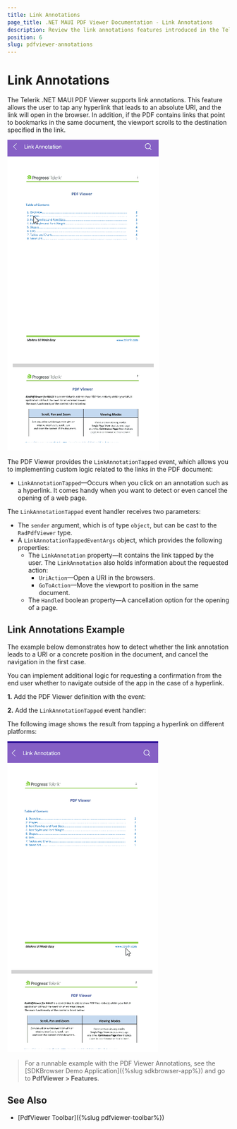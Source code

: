 ```yaml
---
title: Link Annotations
page_title: .NET MAUI PDF Viewer Documentation - Link Annotations
description: Review the link annotations features introduced in the Telerik .NET MAUI PDF Viewer control.
position: 6
slug: pdfviewer-annotations
---
```


# Link Annotations

The Telerik .NET MAUI PDF Viewer supports link annotations. This feature allows the user to tap any hyperlink that leads to an absolute URI, and the link will open in the browser. In addition, if the PDF contains links that point to bookmarks in the same document, the viewport scrolls to the destination specified in the link.

![.NET MAUI PDF Viewer Link Annotation](images/pdfviewer-link-annotations.gif)

The PDF Viewer provides the `LinkAnnotationTapped` event, which allows you to implementing custom logic related to the links in the PDF document:

* `LinkAnnotationTapped`&mdash;Occurs when you click on an annotation such as a hyperlink. It comes handy when you want to detect or even cancel the opening of a web page. 

The `LinkAnnotationTapped` event handler receives two parameters:
* The `sender` argument, which is of type `object`, but can be cast to the `RadPdfViewer` type.
* A `LinkAnnotationTappedEventArgs` object, which provides the following properties:
	* The `LinkAnnotation` property&mdash;It contains the link tapped by the user. The `LinkAnnotation` also holds information about the requested action:
		* `UriAction`&mdash;Open a URI in the browsers. 
		* `GoToAction`&mdash;Move the viewport to position in the same document.
	* The `Handled` boolean property&mdash;A cancellation option for the opening of a page. 

## Link Annotations Example

The example below demonstrates how to detect whether the link annotation leads to a URI or a concrete position in the document, and cancel the navigation in the first case. 

You can implement additional logic for requesting a confirmation from the end user whether to navigate outside of the app in the case of a hyperlink.

**1.** Add the PDF Viewer definition with the event:

<snippet id='pdfviewer-features-annotations-xaml' />

**2.** Add the `LinkAnnotationTapped` event handler:

<snippet id='pdfviewer-annotations-event' />

The following image shows the result from tapping a hyperlink on different platforms:

![.NET MAUI PDF Viewer Link Annotation Event](images/pdfviewer-link-annotationsevent.gif)

> For a runnable example with the PDF Viewer Annotations, see the [SDKBrowser Demo Application]({%slug sdkbrowser-app%}) and go to **PdfViewer > Features**.

## See Also

- [PdfViewer Toolbar]({%slug pdfviewer-toolbar%})
